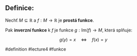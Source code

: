 ## Definice: 
Nechť $M \subseteq \mathbb{R}$ a $f : M \to \mathbb{R}$ je **prostá funkce**.

Pak **inverzní funkce** k $f$ je funkce $g : \mathrm{Im}(f) \to M$, která splňuje:

$$
g(y) = x \quad \Leftrightarrow \quad f(x) = y
$$



#definition #lecture4 #funkce 

